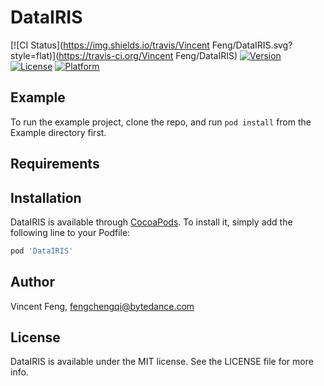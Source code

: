 # DataIRIS

[![CI Status](https://img.shields.io/travis/Vincent Feng/DataIRIS.svg?style=flat)](https://travis-ci.org/Vincent Feng/DataIRIS)
[![Version](https://img.shields.io/cocoapods/v/DataIRIS.svg?style=flat)](https://cocoapods.org/pods/DataIRIS)
[![License](https://img.shields.io/cocoapods/l/DataIRIS.svg?style=flat)](https://cocoapods.org/pods/DataIRIS)
[![Platform](https://img.shields.io/cocoapods/p/DataIRIS.svg?style=flat)](https://cocoapods.org/pods/DataIRIS)

## Example

To run the example project, clone the repo, and run `pod install` from the Example directory first.

## Requirements

## Installation

DataIRIS is available through [CocoaPods](https://cocoapods.org). To install
it, simply add the following line to your Podfile:

```ruby
pod 'DataIRIS'
```

## Author

Vincent Feng, fengchengqi@bytedance.com

## License

DataIRIS is available under the MIT license. See the LICENSE file for more info.
